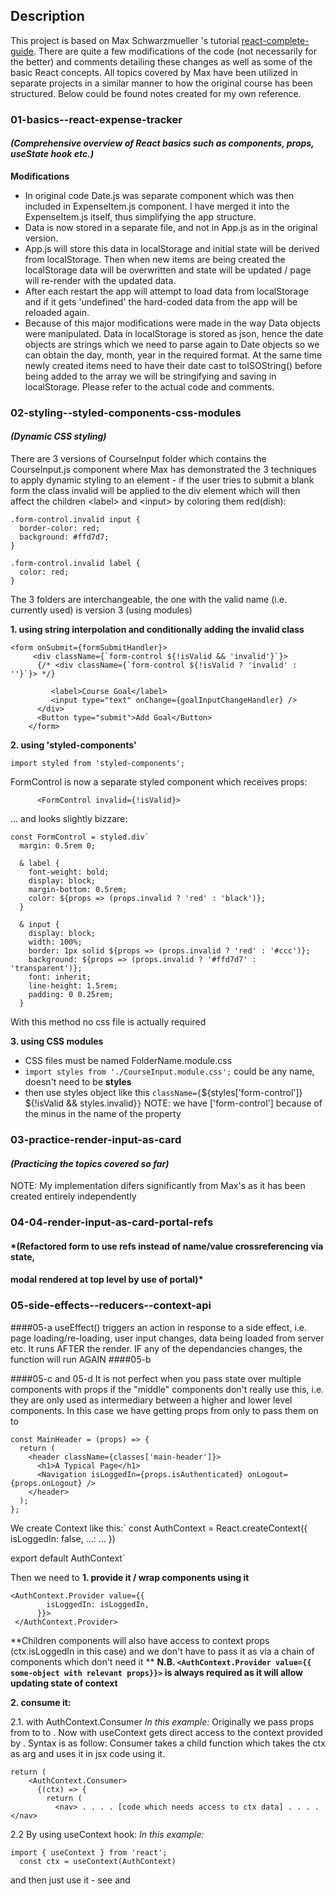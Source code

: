 ## Description

This project is based on  Max Schwarzmueller 's tutorial [react-complete-guide](https://github.com/academind/react-complete-guide-code).
There are quite a few modifications of the code (not necessarily for the better) and comments detailing these changes as well as some of the basic React concepts.
All topics covered by Max have been utilized in separate projects in a similar manner to how the original course has been structured.
Below could be found notes created for my own reference.

### **01-basics--react-expense-tracker** 
#### *(Comprehensive overview of React basics such as components, props, useState hook etc.)*
**Modifications**
- In original code Date.js was separate component which was then included in ExpenseItem.js component.
I have merged it into the ExpenseItem.js itself, thus simplifying the app structure.
- Data is now stored in a separate file, and not in App.js as in the original version.
- App.js will store this data in localStorage and initial state will be derived from localStorage. Then when new items are being created the localStorage data will be overwritten and state will be updated / page will re-render with the updated data. 
- After each restart the app will attempt to load data from localStorage and if it gets 'undefined' the hard-coded data from the app will be reloaded again.
 - Because of this major modifications were made in the way Data objects were manipulated. Data in localStorage is stored as json, hence the date objects are strings which we need to parse again to Date objects so we can obtain the day, month, year in the required format. At the same time newly created items need to have their date cast to toISOString() before being added to the array we will be stringifying and saving in localStorage. Please refer to the actual code and comments.

### **02-styling--styled-components-css-modules** 
#### *(Dynamic CSS styling)*

There are 3 versions of  CourseInput folder which contains the CourseInput.js component where Max has demonstrated the 3 techniques to apply dynamic styling to an element - if the user tries to submit a blank form the class invalid will be applied to the div element which will then affect the children <label\> and <input\> by coloring them red(dish):

```
.form-control.invalid input {
  border-color: red;
  background: #ffd7d7;
}

.form-control.invalid label {
  color: red;
}
```
The 3 folders are interchangeable, the one with the valid name (i.e. currently used) is version 3 (using modules)

**1. using string interpolation and conditionally adding the invalid class**

```
<form onSubmit={formSubmitHandler}>
     <div className={`form-control ${!isValid && 'invalid'}`}>
      {/* <div className={`form-control ${!isValid ? 'invalid' : ''}`}> */}

         <label>Course Goal</label>
         <input type="text" onChange={goalInputChangeHandler} />
      </div>
      <Button type="submit">Add Goal</Button>
    </form>
```

**2. using 'styled-components'**
```
import styled from 'styled-components';
```
FormControl is now a separate styled component which receives props:
```
      <FormControl invalid={!isValid}>
```
... and looks slightly bizzare:
```
const FormControl = styled.div`
  margin: 0.5rem 0;

  & label {
    font-weight: bold;
    display: block;
    margin-bottom: 0.5rem;
    color: ${props => (props.invalid ? 'red' : 'black')};
  }

  & input {
    display: block;
    width: 100%;
    border: 1px solid ${props => (props.invalid ? 'red' : '#ccc')};
    background: ${props => (props.invalid ? '#ffd7d7' : 'transparent')};
    font: inherit;
    line-height: 1.5rem;
    padding: 0 0.25rem;
  }
```
With this method no css file is actually required

**3. using CSS modules**

- CSS files must be named FolderName.module.css
- `import styles from './CourseInput.module.css';`  could be any name, doesn't need to be **styles**
- then use styles object like this         `className={`${styles['form-control']} ${!isValid && styles.invalid}`}`
NOTE: we have ['form-control'] because of the minus in the name of the property

### **03-practice-render-input-as-card** 
#### *(Practicing the topics covered so far)*

NOTE: My implementation difers significantly from Max's as it has been created entirely independently

### **04-04-render-input-as-card-portal-refs** 
#### *(Refactored form to use refs instead of name/value crossreferencing via state, 
#### modal rendered at top level by use of portal)*

### **05-side-effects--reducers--context-api**
####05-a
useEffect() triggers an action in response to a side effect, i.e. page loading/re-loading, 
user input changes, data being loaded from server etc.
It runs AFTER the render. 
IF any of the dependancies changes, the function will run AGAIN
####05-b
 
####05-c and 05-d
It is not perfect when you pass state over multiple components with props if the "middle" components don't really use this, 
i.e. they are only used as intermediary between a higher and lower level components. 
In this case we have <MainHeader/> getting props from <App/> only to pass them on to <Navigation/>
```
const MainHeader = (props) => {
  return (
    <header className={classes['main-header']}>
      <h1>A Typical Page</h1>
      <Navigation isLoggedIn={props.isAuthenticated} onLogout={props.onLogout} />
    </header>
  );
};
```

We create Context like this:`
const AuthContext = React.createContext({
    isLoggedIn: false,
    ...: ...
})

export default AuthContext`

Then we need to 
**1. provide it / wrap components using it**
```
<AuthContext.Provider value={{
        isLoggedIn: isLoggedIn,
      }}>
 </AuthContext.Provider>
```
**Children components will also have access to context props  (ctx.isLoggedIn in this case)
and we don't have to pass it as via a chain of components which don't need it **
**N.B. `<AuthContext.Provider value={{ some-object with relevant props}}>`
is always required as it will allow updating state of context**

**2. consume it:**

2.1. with AuthContext.Consumer 
*In this example:*
Originally we pass props from <App> to <MainHeader> to <Navigation>. Now with useContext <Navigation /> gets direct access to the context provided by <App>.
Syntax is as follow: Consumer takes a child function which takes the ctx as arg and uses it in jsx code using it.
```
return (
    <AuthContext.Consumer>
      {(ctx) => {
        return (
          <nav> . . . . [code which needs access to ctx data] . . . . </nav>
```
2.2 By using useContext hook:
*In this example:*
```
import { useContext } from 'react';
  const ctx = useContext(AuthContext)
```
and then just use it - see <Login> and <Home>





